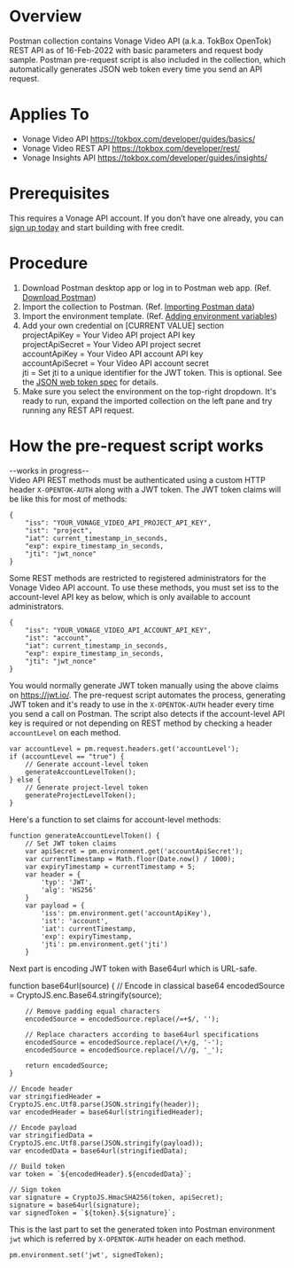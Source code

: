 # Overview
Postman collection contains Vonage Video API (a.k.a. TokBox OpenTok) REST API as of 16-Feb-2022 with basic parameters and request body sample. Postman pre-request script is also included in the collection, which automatically generates JSON web token every time you send an API request. 

# Applies To
- Vonage Video API https://tokbox.com/developer/guides/basics/
- Vonage Video REST API https://tokbox.com/developer/rest/
- Vonage Insights API https://tokbox.com/developer/guides/insights/

# Prerequisites
This requires a Vonage API account. If you don’t have one already, you can [sign up today](https://www.vonage.co.uk/communications-apis/video/?adobe_mc=MCMID%3D83313646441230218354214934259658269953%7CMCORGID%3DA8833BC75245AF9E0A490D4D%2540AdobeOrg%7CTS%3D1646137433) and start building with free credit. 

# Procedure
1. Download Postman desktop app or log in to Postman web app. (Ref. [Download Postman](https://www.postman.com/downloads/))
2. Import the collection to Postman. (Ref. [Importing Postman data](https://learning.postman.com/docs/getting-started/importing-and-exporting-data/#importing-postman-data))
3. Import the environment template. (Ref. [Adding environment variables](https://learning.postman.com/docs/sending-requests/managing-environments/#adding-environment-variables))
4. Add your own credential on [CURRENT VALUE] section  
projectApiKey = Your Video API project API key  
projectApiSecret = Your Video API project secret  
accountApiKey = Your Video API account API key  
accountApiSecret = Your Video API account secret  
jti = Set jti to a unique identifier for the JWT token. This is optional. See the [JSON web token spec](https://datatracker.ietf.org/doc/html/rfc7519#section-4.1.7) for details.  
5. Make sure you select the environment on the top-right dropdown. It's ready to run, expand the imported collection on the left pane and try running any REST API request.

# How the pre-request script works
--works in progress--  
Video API REST methods must be authenticated using a custom HTTP header `X-OPENTOK-AUTH` along with a JWT token.
The JWT token claims will be like this for most of methods:

    {
        "iss": "YOUR_VONAGE_VIDEO_API_PROJECT_API_KEY",
        "ist": "project",
        "iat": current_timestamp_in_seconds,
        "exp": expire_timestamp_in_seconds,
        "jti": "jwt_nonce"
    }
    
Some REST methods are restricted to registered administrators for the Vonage Video API account. 
To use these methods, you must set iss to the account-level API key as below, which is only available to account administrators.

    {
        "iss": "YOUR_VONAGE_VIDEO_API_ACCOUNT_API_KEY",
        "ist": "account",
        "iat": current_timestamp_in_seconds,
        "exp": expire_timestamp_in_seconds,
        "jti": "jwt_nonce"
    }

You would normally generate JWT token manually using the above claims on https://jwt.io/.
The pre-request script automates the process, generating JWT token and it's ready to use in the `X-OPENTOK-AUTH` header every time you send a call on Postman.
The script also detects if the account-level API key is required or not depending on REST method by checking a header `accountLevel` on each method.

    var accountLevel = pm.request.headers.get('accountLevel');
    if (accountLevel == "true") {
        // Generate account-level token
        generateAccountLevelToken();
    } else {
        // Generate project-level token
        generateProjectLevelToken();
    }

Here's a function to set claims for account-level methods:

    function generateAccountLevelToken() {
        // Set JWT token claims
        var apiSecret = pm.environment.get('accountApiSecret');
        var currentTimestamp = Math.floor(Date.now() / 1000);
        var expiryTimestamp = currentTimestamp + 5;
        var header = {
            'typ': 'JWT',
            'alg': 'HS256'
        }
        var payload = {
            'iss': pm.environment.get('accountApiKey'),
            'ist': 'account',
            'iat': currentTimestamp,
            'exp': expiryTimestamp,
            'jti': pm.environment.get('jti')
        }

Next part is encoding JWT token with Base64url which is URL-safe.

function base64url(source) {
        // Encode in classical base64
        encodedSource = CryptoJS.enc.Base64.stringify(source);

        // Remove padding equal characters
        encodedSource = encodedSource.replace(/=+$/, '');

        // Replace characters according to base64url specifications
        encodedSource = encodedSource.replace(/\+/g, '-');
        encodedSource = encodedSource.replace(/\//g, '_');

        return encodedSource;
    }

    // Encode header
    var stringifiedHeader = CryptoJS.enc.Utf8.parse(JSON.stringify(header));
    var encodedHeader = base64url(stringifiedHeader);

    // Encode payload
    var stringifiedData = CryptoJS.enc.Utf8.parse(JSON.stringify(payload));
    var encodedData = base64url(stringifiedData);

    // Build token
    var token = `${encodedHeader}.${encodedData}`;
    
    // Sign token
    var signature = CryptoJS.HmacSHA256(token, apiSecret);
    signature = base64url(signature);
    var signedToken = `${token}.${signature}`;

This is the last part to set the generated token into Postman environment `jwt` which is referred by `X-OPENTOK-AUTH` header on each method.

    pm.environment.set('jwt', signedToken);

